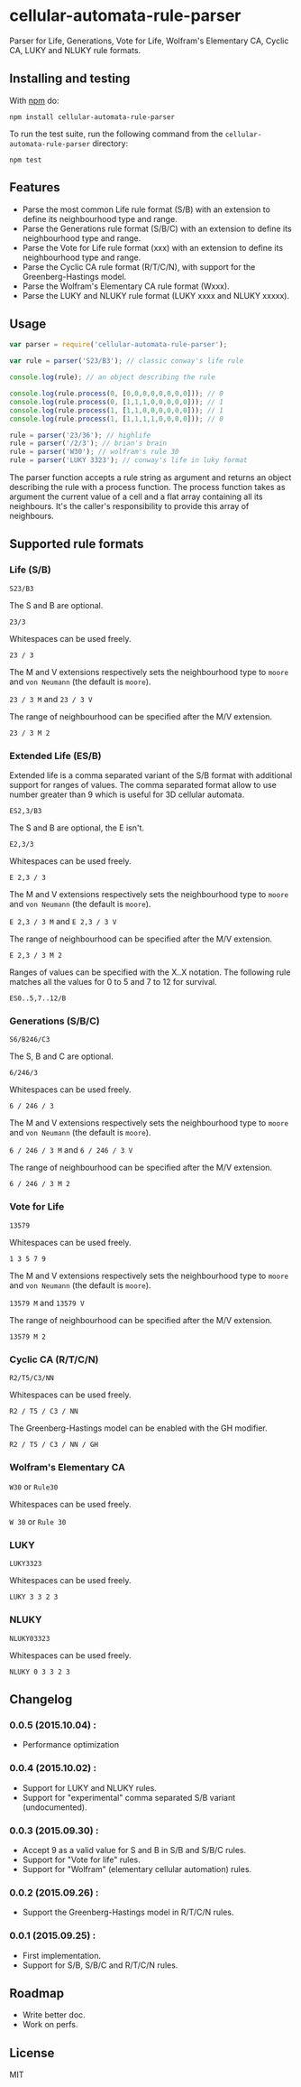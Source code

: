 # cellular-automata-rule-parser

Parser for Life, Generations, Vote for Life, Wolfram's Elementary CA, Cyclic CA, LUKY and NLUKY rule formats.

## Installing and testing

With [npm](http://npmjs.org) do:

```
npm install cellular-automata-rule-parser
```

To run the test suite, run the following command from the ```cellular-automata-rule-parser``` directory:

```
npm test
```

## Features

- Parse the most common Life rule format (S/B) with an extension to define its neighbourhood type and range.
- Parse the Generations rule format (S/B/C) with an extension to define its neighbourhood type and range.
- Parse the Vote for Life rule format (xxx) with an extension to define its neighbourhood type and range.
- Parse the Cyclic CA rule format (R/T/C/N), with support for the Greenberg-Hastings model.
- Parse the Wolfram's Elementary CA rule format (Wxxx).
- Parse the LUKY and NLUKY rule format (LUKY xxxx and NLUKY xxxxx).

## Usage

```js
var parser = require('cellular-automata-rule-parser');

var rule = parser('S23/B3'); // classic conway's life rule

console.log(rule); // an object describing the rule

console.log(rule.process(0, [0,0,0,0,0,0,0,0])); // 0
console.log(rule.process(0, [1,1,1,0,0,0,0,0])); // 1
console.log(rule.process(1, [1,1,0,0,0,0,0,0])); // 1
console.log(rule.process(1, [1,1,1,1,0,0,0,0])); // 0

rule = parser('23/36'); // highlife
rule = parser('/2/3'); // brian's brain
rule = parser('W30'); // wolfram's rule 30
rule = parser('LUKY 3323'); // conway's life in luky format
```

The parser function accepts a rule string as argument and returns an object describing the rule with a process function.
The process function takes as argument the current value of a cell and a flat array containing all its neighbours.
It's the caller's responsibility to provide this array of neighbours.

## Supported rule formats

### Life (S/B)

`S23/B3`

The S and B are optional.

`23/3`

Whitespaces can be used freely.

`23 / 3`

The M and V extensions respectively sets the neighbourhood type to ```moore``` and ```von Neumann``` (the default is ```moore```).

`23 / 3 M` and `23 / 3 V`

The range of neighbourhood can be specified after the M/V extension.

`23 / 3 M 2`

### Extended Life (ES/B)

Extended life is a comma separated variant of the S/B format with additional support for ranges of values. The comma separated format allow to use number greater than 9 which is useful for 3D cellular automata.

`ES2,3/B3`

The S and B are optional, the E isn't.

`E2,3/3`

Whitespaces can be used freely.

`E 2,3 / 3`

The M and V extensions respectively sets the neighbourhood type to ```moore``` and ```von Neumann``` (the default is ```moore```).

`E 2,3 / 3 M` and `E 2,3 / 3 V`

The range of neighbourhood can be specified after the M/V extension.

`E 2,3 / 3 M 2`

Ranges of values can be specified with the X..X notation. The following rule matches all the values for 0 to 5 and 7 to 12 for survival.

`ES0..5,7..12/B`

### Generations (S/B/C)

`S6/B246/C3`

The S, B and C are optional.

`6/246/3`

Whitespaces can be used freely.

`6 / 246 / 3`

The M and V extensions respectively sets the neighbourhood type to ```moore``` and ```von Neumann``` (the default is ```moore```).

`6 / 246 / 3 M` and `6 / 246 / 3 V`

The range of neighbourhood can be specified after the M/V extension.

`6 / 246 / 3 M 2`

### Vote for Life

`13579`

Whitespaces can be used freely.

`1 3 5 7 9`

The M and V extensions respectively sets the neighbourhood type to ```moore``` and ```von Neumann``` (the default is ```moore```).

`13579 M` and `13579 V`

The range of neighbourhood can be specified after the M/V extension.

`13579 M 2`

### Cyclic CA (R/T/C/N)

`R2/T5/C3/NN`

Whitespaces can be used freely.

`R2 / T5 / C3 / NN`

The Greenberg-Hastings model can be enabled with the GH modifier.

`R2 / T5 / C3 / NN / GH`

### Wolfram's Elementary CA

`W30` or `Rule30`

Whitespaces can be used freely.

`W 30` or `Rule 30`

### LUKY

`LUKY3323`

Whitespaces can be used freely.

`LUKY 3 3 2 3`

### NLUKY

`NLUKY03323`

Whitespaces can be used freely.

`NLUKY 0 3 3 2 3`

## Changelog

### 0.0.5 (2015.10.04) :

- Performance optimization

### 0.0.4 (2015.10.02) :

- Support for LUKY and NLUKY rules.
- Support for "experimental" comma separated S/B variant (undocumented).

### 0.0.3 (2015.09.30) :

- Accept 9 as a valid value for S and B in S/B and S/B/C rules.
- Support for "Vote for life" rules.
- Support for "Wolfram" (elementary cellular automation) rules.

### 0.0.2 (2015.09.26) :

- Support the Greenberg-Hastings model in R/T/C/N rules.

### 0.0.1 (2015.09.25) :

- First implementation.
- Support for S/B, S/B/C and R/T/C/N rules.

## Roadmap

- Write better doc.
- Work on perfs.

## License

MIT
